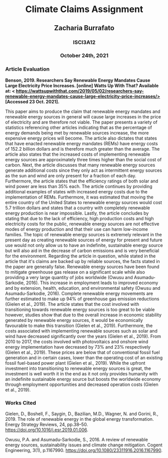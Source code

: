 # <div align="center">Climate Claims Assignment</div>
## <div align="center">Zacharia Burrafato</div>
### <div align="center">ISCI3A12</div>
### <div align="center">October 24th, 2021</div>

### Article Evaluation
**Benson, 2019. Researchers Say Renewable Energy Mandates Cause Large Electricity Price Increases. [online] Watts Up With That? Available at: < https://wattsupwiththat.com/2019/05/02/researchers-say-renewable-energy-mandates-cause-large-electricity-price-increases/> [Accessed 23 Oct. 2021].**

This paper aims to produce the claim that renewable energy mandates and renewable energy sources in general will cause large increases in the price of electricity and are therefore not viable. The paper presents a variety of statistics referencing other articles indicating that as the percentage of energy demands being met by renewable sources increase, the more expensive energy prices will become. The article also dictates that states that have enacted renewable energy mandates (REMs) have energy costs of 152.2 billion dollars and is therefore much greater than the average. The article also states that the increased costs of implementing renewable energy sources are approximately three times higher than the social cost of carbon. Next, the article discusses that many renewable energy sources generate additional costs since they only act as intermittent energy sources as the sun and wind are only present for a fraction of each day. Furthermore, the article states that the efficiency ratings of both solar and wind power are less than 35% each. The article continues by providing additional examples of states with increased energy costs due to the implementation of REMs. Furthermore, it was estimated that moving the entire country of the United States to renewable energy sources would cost 5.7 trillion dollars and states that a country with completely renewable energy production is near impossible. Lastly, the article concludes by stating that due to the lack of efficiency, high production costs and high electricity costs for the public, renewable energy sources are not effective modes of energy production and that their use can harm low-income families. 
The topic of renewable energy sources is extremely relevant in the present day as creating renewable sources of energy for present and future use would not only allow us to have an indefinite, sustainable energy source but will also aid in the decrease of carbon emissions and is very beneficial for the environment. Regarding the article in question, while stated in the article that it's claims are backed up by reliable sources, the facts stated in the paper are generally false.
Renewable energy sources have been found to mitigate greenhouse gas release on a significant scale while also providing a very large quantity of jobs worldwide (Owusu and Asumadu-Sarkodie, 2016). This increase in employment leads to improved economy and by extension, health, education, and environmental safety (Owusu and Asumadu-Sarkodie, 2016). Complete renewable energy movements are further estimated to make up 94% of greenhouse gas emission reductions (Gielen et al., 2019). The article states that the cost involved with transitioning towards renewable energy sources is too great to be viable however, studies show that due to the overall increase in economic stability generated by renewable energy sources, it would be economically favourable to make this transition (Gielen et al., 2019). Furthermore, the costs associated with implementing renewable sources such as solar and wind have decreased significantly over the years (Gielen et al., 2019). From 2010 to 2017, the costs involved with photovoltaics and onshore wind energy implementation have decreased by 73% and 23% respectively (Gielen et al., 2019). These prices are below that of conventional fossil fuel generation and in certain cases, lower than the operating cost of an existing fossil fuel-based power plant (Gielen et al., 2019). While the upfront investment into transitioning to renewable energy sources is great, the investment is well worth it in the end as it not only provides humanity with an indefinite sustainable energy source but boosts the worldwide economy through employment opportunities and decreased operation costs (Gielen et al., 2019). 

### Works Cited
Gielen, D., Boshell, F., Saygin, D., Bazilian, M.D., Wagner, N. and Gorini, R., 2019. The role of renewable energy in the global energy transformation. Energy Strategy Reviews, 24, pp.38–50. https://doi.org/10.1016/j.esr.2019.01.006.

Owusu, P.A. and Asumadu-Sarkodie, S., 2016. A review of renewable energy sources, sustainability issues and climate change mitigation. Cogent Engineering, 3(1), p.1167990. https://doi.org/10.1080/23311916.2016.1167990.
